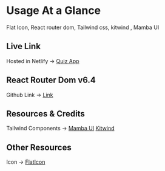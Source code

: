 # Usage At a Glance

Flat Icon, React router dom, Tailwind css, kitwind , Mamba UI

## Live Link

Hosted in Netlify -> [Quiz App](https://rad-custard-fb9391.netlify.app/)

## React Router Dom v6.4

Github Link -> [Link](https://github.com/programming-hero-web-course2/b6-quiz-crackerz-hossainshadat)

## Resources & Credits

Tailwind Components ->
[Mamba UI](https://www.mambaui.com/)
[Kitwind](https://kitwind.io/products/kometa/components)

## Other Resources

Icon -> [FlatIcon](https://www.flaticon.com/)
